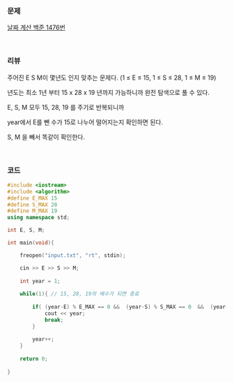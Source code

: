 ### 문제

[날짜 계산 백준 1476번](https://www.acmicpc.net/problem/1476)

</br>

### 리뷰

주어진 E S M이 몇년도 인지 맞추는 문제다.  (1 ≤ E ≤ 15, 1 ≤ S ≤ 28, 1 ≤ M ≤ 19)

년도는 최소 1년 부터 15 x 28 x 19 년까지 가능하니까 완전 탐색으로 풀 수 있다. 

E, S, M 모두 15, 28, 19 를 주기로 반복되니까 

year에서 E를 뺀 수가 15로 나누어 떨어지는지 확인하면 된다. 

S, M 을 빼서 똑같이 확인한다. 



</br>

### 코드

```c++
#include <iostream>
#include <algorithm>
#define E_MAX 15
#define S_MAX 28
#define M_MAX 19
using namespace std;

int E, S, M;

int main(void){

	freopen("input.txt", "rt", stdin);

	cin >> E >> S >> M;
	
	int year = 1;
	
	while(1){ // 15, 28, 19의 배수가 되면 종료  
		
		if( (year-E) % E_MAX == 0 &&  (year-S) % S_MAX == 0  &&  (year-M) % M_MAX == 0 ){
			cout << year;
			break;
		}
		
		year++;
	}
    
	return 0;
	
}
```

